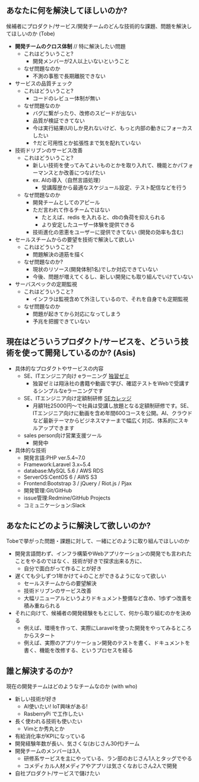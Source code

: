 ## あなたに何を解決してほしいのか?
候補者にプロダクト/サービス/開発チームのどんな技術的な課題、問題を解決してほしいのか (Tobe)
* **開発チームのクロス体制** // 特に解決したい問題
  * これはどういうこと?
    * 開発メンバーが2人以上いないということ
  * なぜ問題なのか
    * 不測の事態で長期離脱できない
* サービスの品質チェック
  * これはどういうこと?
    * コードのレビュー体制が無い
  * なぜ問題なのか
    * バグに繋がったり、改修のスピードが出ない
    * 品質が検証できてない
    * 今は実行結果(UI)しか見れないけど、もっと内部の動きにフォーカスしたい
    * ↑だと可用性とか拡張性まで気を配れていない
* 技術ドリブンのサービス改善
  * これはどういうこと?
    * 新しい技術を使ってみてよいものとかを取り入れて、機能とかパフォーマンスとか改善につなげたい
    * ex. AIの導入（自然言語処理）
      * 受講履歴から最適なスケジュール設定、テスト配信などを行う
  * なぜ問題なのか
    * 開発チームとしてのアピール
    * ただ言われて作るチームではない
      * たとえば、redis を入れると、dbの負荷を抑えられる
      * より安定したユーザー体験を提供できる
    * 技術進化の恩恵をユーザーに提供できてない (開発の効率も含む)
* セールスチームからの要望を技術で解決して欲しい
  * これはどういうこと?
    * 問題解決の道筋を描く
  * なぜ問題なのか?
    * 現状のリソース(開発体制1名)でしか対応できていない
    * 今後、問題が増えてくるし、新しい開発にも取り組んでいけていない
* サーバスペックの定期監視
  * これはどういうこと?
    * インフラは監視含めて外注しているので、それを自身でも定期監視
  * なぜ問題なのか
    * 問題が起きてから対応になってしまう
    * 予兆を把握できていない

## 現在はどういうプロダクト/サービスを、どういう技術を使って開発しているのか? (Asis)
* 具体的なプロダクトやサービスの内容
  * SE、ITエンジニア向け eラーニング [独習ゼミ](https://www.seplus.jp/dokushuzemi/doku_zemi/)
    * 独習ゼミは翔泳社の書籍や動画で学び、確認テストをWebで受講するシンプルなeラーニングです
  * SE、ITエンジニア向け定額制研修 [SEカレッジ](https://www.seplus.jp/dokushuzemi/secollege/)
    * 月額1社25000円～で社員は受講し放題となる定額制研修です。SE、ITエンジニア向けに動画を含め年間600コースを公開。AI、クラウドなど最新テーマからビジネスマナーまで幅広く対応、体系的にスキルアップできます
  * sales person向け営業支援ツール
    * 開発中
* 具体的な技術
  * 開発言語:PHP ver.5.4~7.0
  * Framework:Laravel 3.x~5.4
  * database:MySQL 5.6 / AWS RDS
  * ServerOS:CentOS 6 / AWS S3
  * Frontend:Bootstrap 3 / jQuery / Riot.js / Pjax
  * 開発管理:Git/GitHub
  * issue管理:Redmine/GitHub Projects
  * コミュニケーション:Slack

## あなたにどのように解決して欲しいのか?
Tobeで挙がった問題・課題に対して、一緒にどのように取り組んでほしいのか
* 開発言語問わず、インフラ構築やWebアプリケーションの開発でも言われたことをやるのではなく、技術が好きで探求出来る方に、
    * 自分で面白がって作ることが好き
* 遅くても少しずつ1年かけて↓のことができるようになって欲しい
  * セールスチームからの要望解決
  * 技術ドリブンのサービス改善
  * 大幅リニューアルというよりドキュメント整備など含め、1歩ずつ改善を積み重ねられる
* それに向けて、候補者の開発経験をもとにして、何から取り組むのかを決める
  * 例えば、環境を作って、実際にLaravelを使った開発をやってみるところからスタート
  * 例えば、実際のアプリケーション開発のテストを書く、ドキュメントを書く、機能を改修する、というプロセスを経る

## 誰と解決するのか?
現在の開発チームはどのようなチームなのか (with who)
* 新しい技術が好き
  * AI使いたい! IoT興味がある!
  * RasberryPi で工作したい
* 長く使われる技術も使いたい
  * Vimとか秀丸とか
* 有給消化率がKPIになっている
* 開発経験年数が長い、気さくな(おじさん30代)チーム
* 開発チームのメンバーは3人
  * 研修系サービスを主にやっている、ラン部のおじさん1人とタッグでやる
  * コメディカル人材メディアやアプリは気さくなおじさん2人で開発
* 自社プロダクト/サービスで儲けたい
